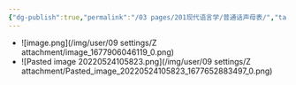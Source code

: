 ```yaml
---
{"dg-publish":true,"permalink":"/03 pages/201现代语言学/普通话声母表/","tags":["语言学"],"created":"2024-11-30T20:55:53.573+08:00","updated":"2025-03-02T15:12:49.480+08:00"}
---
```


- ![image.png](/img/user/09 settings/Z attachment/image_1677906046119_0.png)
- ![Pasted image 20220524105823.png](/img/user/09 settings/Z attachment/Pasted_image_20220524105823_1677652883497_0.png)